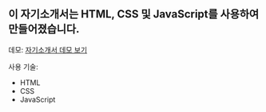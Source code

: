## 이 자기소개서는 HTML, CSS 및 JavaScript를 사용하여 만들어졌습니다. 
데모: [자기소개서 데모 보기](file:///C:/development_study/index.html)

사용 기술:
- HTML
- CSS
- JavaScript

